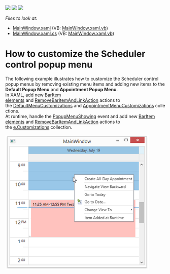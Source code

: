 <!-- default badges list -->
![](https://img.shields.io/endpoint?url=https://codecentral.devexpress.com/api/v1/VersionRange/128657048/22.2.2%2B)
[![](https://img.shields.io/badge/Open_in_DevExpress_Support_Center-FF7200?style=flat-square&logo=DevExpress&logoColor=white)](https://supportcenter.devexpress.com/ticket/details/E2721)
[![](https://img.shields.io/badge/📖_How_to_use_DevExpress_Examples-e9f6fc?style=flat-square)](https://docs.devexpress.com/GeneralInformation/403183)
<!-- default badges end -->
<!-- default file list -->
*Files to look at*:

* [MainWindow.xaml](./CS/PopupMenuCustomization/MainWindow.xaml) (VB: [MainWindow.xaml.vb](./VB/PopupMenuCustomization/MainWindow.xaml.vb))
* [MainWindow.xaml.cs](./CS/PopupMenuCustomization/MainWindow.xaml.cs) (VB: [MainWindow.xaml.vb](./VB/PopupMenuCustomization/MainWindow.xaml.vb))
<!-- default file list end -->
# How to customize the Scheduler control popup menu


<p>The following example illustrates how to customize the Scheduler control popup menus by removing existing menu items and adding new items to the <strong>Default Popup Menu</strong> and <strong>Appointment Popup Menu</strong>.<br>In XAML, add new <a href="http://help.devexpress.com/#WPF/clsDevExpressXpfBarsBarItemtopic">BarItem elements</a> and <a href="http://help.devexpress.com/#WPF/clsDevExpressXpfBarsRemoveBarItemAndLinkActiontopic">RemoveBarItemAndLinkAction</a> actions to the <a href="http://help.devexpress.com/#WPF/DevExpressXpfSchedulerSchedulerControl_DefaultMenuCustomizationstopic">DefaultMenuCustomizations</a> and <a href="http://help.devexpress.com/#WPF/DevExpressXpfSchedulerSchedulerControl_AppointmentMenuCustomizationstopic">AppointmentMenuCustomizations</a> collections.<br>At runtime, handle the <a href="http://help.devexpress.com/#WPF/DevExpressXpfSchedulerSchedulerControl_PopupMenuShowingtopic">PopupMenuShowing</a> event and add new <a href="http://help.devexpress.com/#WPF/clsDevExpressXpfBarsBarItemtopic">BarItem elements</a> and <a href="http://help.devexpress.com/#WPF/clsDevExpressXpfBarsRemoveBarItemAndLinkActiontopic">RemoveBarItemAndLinkAction</a> actions to the <a href="http://help.devexpress.com/#WPF/DevExpressXpfSchedulerSchedulerMenuEventArgs_Customizationstopic">e.Customizations</a> collection.<br><br><img src="https://raw.githubusercontent.com/DevExpress-Examples/how-to-customize-the-scheduler-control-popup-menu-e2721/16.2.3+/media/f4c1eff8-7c68-4895-9d5e-1b508f8e578c.png"><br><br></p>

<br/>


